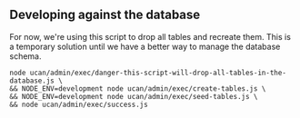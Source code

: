 ## Developing against the database

For now, we're using this script to drop all tables and recreate them. This is a temporary solution until we have a better way to manage the database schema.

```
node ucan/admin/exec/danger-this-script-will-drop-all-tables-in-the-database.js \
&& NODE_ENV=development node ucan/admin/exec/create-tables.js \
&& NODE_ENV=development node ucan/admin/exec/seed-tables.js \
&& node ucan/admin/exec/success.js
```
